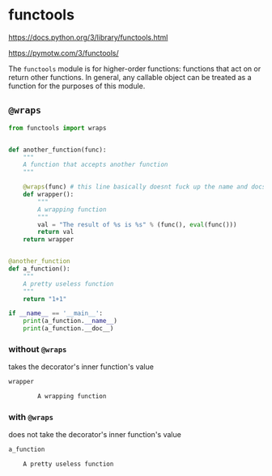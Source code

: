 # functools

https://docs.python.org/3/library/functools.html

https://pymotw.com/3/functools/

The `functools` module is for higher-order functions: functions that act on or
return other functions. In general, any callable object can be treated as a
function for the purposes of this module.

## `@wraps`

```python
from functools import wraps


def another_function(func):
    """
    A function that accepts another function
    """

    @wraps(func) # this line basically doesnt fuck up the name and docstring
    def wrapper():
        """
        A wrapping function
        """
        val = "The result of %s is %s" % (func(), eval(func()))
        return val
    return wrapper


@another_function
def a_function():
    """
    A pretty useless function
    """
    return "1+1"

if __name__ == '__main__':
    print(a_function.__name__)
    print(a_function.__doc__)
```

### without `@wraps`
takes the decorator's inner function's value
```bash
wrapper

        A wrapping function
```

### with `@wraps`
does not take the decorator's inner function's value
```bash
a_function

    A pretty useless function
```
